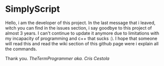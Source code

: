 # SimplyScript

Hello, i am the developer of this project.
In the last message that i leaved, witch you can find in the issues section, i say goodbye to this project of almost 3 years.
I can't continue to update it anymore due to limitations with my incapacity of programming and c++ that sucks :).
I hope that someone will read this and read the wiki section of this github page were i explain all the commands.

Thank you.
_TheTermProgrammer aka. Cris Cestola_
